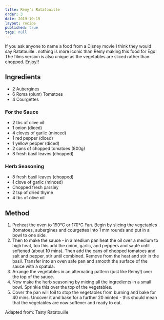 ```yaml
---
title: Remy’s Ratatouille
order: 3
date: 2019-10-19
layout: recipe
published: true
tags: null
---
```

If you ask anyone to name a food from a Disney movie I think they would say Ratatouille.. nothing is more iconic than Remy making this food for Ego! The films version is also unique as the vegetables are sliced rather than chopped. Enjoy!!

## Ingredients

* 2 Aubergines
* 6 Roma (plum) Tomatoes
* 4 Courgettes 

### For the Sauce

* 2 tbs of olive oil
* 1 onion (diced)
* 4 cloves of garlic (minced)
* 1 red pepper (diced)
* 1 yellow pepper (diced)
* 2 cans of chopped tomatoes (800g)
* 8 fresh basil leaves (chopped)

### Herb Seasoning 

* 8 fresh basil leaves (chopped)
* 1 clove of garlic (minced)
* Chopped fresh parsley 
* 2 tsp of dried thyme
* 4 tbs of olive oil

## Method 

1. Preheat the oven to 190°C or 170°C Fan. Begin by slicing the vegetables (tomatoes, aubergines and courgettes into 1 mm rounds and put in a bowl to one side.
2. Then to make the sauce - in a medium pan heat the oil over a medium to high heat, too this add the onion, garlic, and peppers and sauté until softened (about 10 mins). Then add the cans of chopped tomatoes and salt and pepper, stir until combined. Remove from the heat and stir in the basil. Transfer into an oven safe pan and smooth the surface of the sauce with a spatula.
3. Arrange the vegetables in an alternating pattern (just like Remy!) over the top of the sauce.
4. Now make the herb seasoning by mixing all the ingredients in a small bowl. Sprinkle this over the top of the vegetables. 
5. Cover the pan will foil to stop the vegetables from burning and bake for 40 mins. Uncover it and bake for a further 20 minted - this should mean that the vegetables are now softener and ready to eat. 



Adapted from: Tasty Ratatouille